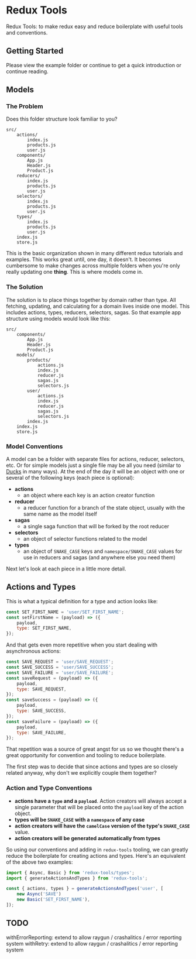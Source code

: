 # Redux Tools

Redux Tools: to make redux easy and reduce boilerplate with useful tools and conventions.

## Getting Started

Please view the example folder or continue to get a quick introduction or continue reading.

## Models

### The Problem

Does this folder structure look familiar to you?

```
src/
	actions/
		index.js
		products.js
		user.js
	components/
		App.js
		Header.js
		Product.js
	reducers/
		index.js
		products.js
		user.js
	selectors/
		index.js
		products.js
		user.js
	types/
		index.js
		products.js
		user.js
	index.js
	store.js
```

This is the basic organization shown in many different redux tutorials and examples. This works great until, one day, it doesn't. It becomes cumbersome to make changes across multiple folders when you're only really updating one **thing**. This is where models come in.

### The Solution

The solution is to place things together by domain rather than type. All fetching, updating, and calculating for a domain lives inside one model. This includes actions, types, reducers, selectors, sagas. So that example app structure using models would look like this:

```
src/
	components/
		App.js
		Header.js
		Product.js
	models/
		products/
			actions.js
			index.js
			reducer.js
			sagas.js
			selectors.js
		user/
			actions.js
			index.js
			reducer.js
			sagas.js
			selectors.js
		index.js
	index.js
	store.js
```

### Model Conventions

A model can be a folder with separate files for actions, reducer, selectors, etc. Or for simple models just a single file may be all you need (similar to [Ducks](https://github.com/erikras/ducks-modular-redux) in many ways). At the end of the day it will be an object with one or several of the following keys (each piece is optional):

-   **actions**
    -   an object where each key is an action creator function
-   **reducer**
    -   a reducer function for a branch of the state object, usually with the same name as the model itself
-   **sagas**
    -   a single saga function that will be forked by the root reducer
-   **selectors**
    -   an object of selector functions related to the model
-   **types**
    -   an object of `SNAKE_CASE` keys and `namespace/SNAKE_CASE` values for use in reducers and sagas (and anywhere else you need them)

Next let's look at each piece in a little more detail.

## Actions and Types

This is what a typical definition for a type and action looks like:

```javascript
const SET_FIRST_NAME = 'user/SET_FIRST_NAME';
const setFirstName = (payload) => ({
	payload,
	type: SET_FIRST_NAME,
});
```

And that gets even more repetitive when you start dealing with asynchronous actions:

```javascript
const SAVE_REQUEST = 'user/SAVE_REQUEST';
const SAVE_SUCCESS = 'user/SAVE_SUCCESS';
const SAVE_FAILURE = 'user/SAVE_FAILURE';
const saveRequest = (payload) => ({
	payload,
	type: SAVE_REQUEST,
});
const saveSuccess = (payload) => ({
	payload,
	type: SAVE_SUCCESS,
});
const saveFailure = (payload) => ({
	payload,
	type: SAVE_FAILURE,
});
```

That repetition was a source of great angst for us so we thought there's a great opportunity for convention and tooling to reduce boilerplate.

The first step was to decide that since actions and types are so closely related anyway, why don't we explicitly couple them together?

### Action and Type Conventions

-   **actions have a `type` and a `payload`**. Action creators will always accept a single parameter that will be placed onto the `payload` key of the action object.
-   **types will be `SNAKE_CASE` with a `namespace` of any case**
-   **action creators will have the `camelCase` version of the type's `SNAKE_CASE`** value.
-   **action creators will be generated automatically from types**

So using our conventions and adding in `redux-tools` tooling, we can greatly reduce the boilerplate for creating actions and types. Here's an equivalent of the above two examples:

```javascript
import { Async, Basic } from 'redux-tools/types';
import { generateActionsAndTypes } from 'redux-tools';

const { actions, types } = generateActionsAndTypes('user', [
	new Async('SAVE')
	new Basic('SET_FIRST_NAME'),
]);
```

## TODO

withErrorReporting: extend to allow raygun / crashalitics / error reporting system
withRetry: extend to allow raygun / crashalitics / error reporting system
